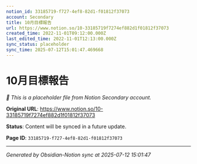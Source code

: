 ```yaml
---
notion_id: 33185719-f727-4ef8-82d1-f01812f37073
account: Secondary
title: 10月目標報告
url: https://www.notion.so/10-33185719f7274ef882d1f01812f37073
created_time: 2022-11-01T09:12:00.000Z
last_edited_time: 2022-11-01T12:13:00.000Z
sync_status: placeholder
sync_time: 2025-07-12T15:01:47.469668
---
```


# 10月目標報告

*🔄 This is a placeholder file from Notion Secondary account.*

**Original URL**: https://www.notion.so/10-33185719f7274ef882d1f01812f37073

**Status**: Content will be synced in a future update.

**Page ID**: `33185719-f727-4ef8-82d1-f01812f37073`

---

*Generated by Obsidian-Notion sync at 2025-07-12 15:01:47*

